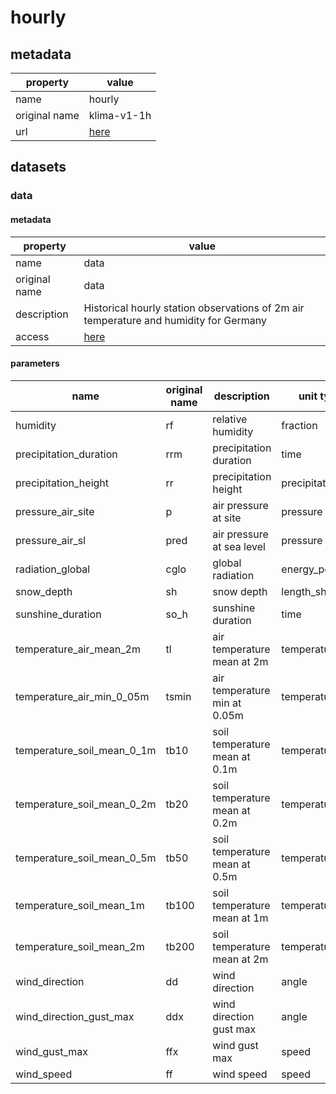 # hourly

## metadata

| property      | value                                                   |
|---------------|---------------------------------------------------------|
| name          | hourly                                                  |
| original name | klima-v1-1h                                             |
| url           | [here](https://data.hub.zamg.ac.at/dataset/klima-v1-1h) |

## datasets

### data

#### metadata

| property      | value                                                                                 |
|---------------|---------------------------------------------------------------------------------------|
| name          | data                                                                                  |
| original name | data                                                                                  |
| description   | Historical hourly station observations of 2m air temperature and humidity for Germany |
| access        | [here](https://data.hub.zamg.ac.at/dataset/klima-v1-1h)                               |

#### parameters

| name                       | original name | description                   | unit type       | unit          | constraints |
|----------------------------|---------------|-------------------------------|-----------------|---------------|-------------|
| humidity                   | rf            | relative humidity             | fraction        | %             | >=0,<=100   |
| precipitation_duration     | rrm           | precipitation duration        | time            | min           | >=0         |
| precipitation_height       | rr            | precipitation height          | precipitation   | mm            | >=0         |
| pressure_air_site          | p             | air pressure at site          | pressure        | hPa           | >=0         |
| pressure_air_sl            | pred          | air pressure at sea level     | pressure        | hPa           | >=0         |
| radiation_global           | cglo          | global radiation              | energy_per_area | J/cm²         | >=0         |
| snow_depth                 | sh            | snow depth                    | length_short    | cm            | >=0         |
| sunshine_duration          | so_h          | sunshine duration             | time            | h             | >=0         |
| temperature_air_mean_2m    | tl            | air temperature mean at 2m    | temperature     | °C            | -           |
| temperature_air_min_0_05m  | tsmin         | air temperature min at 0.05m  | temperature     | °C            | -           |
| temperature_soil_mean_0_1m | tb10          | soil temperature mean at 0.1m | temperature     | °C            | -           |
| temperature_soil_mean_0_2m | tb20          | soil temperature mean at 0.2m | temperature     | °C            | -           |
| temperature_soil_mean_0_5m | tb50          | soil temperature mean at 0.5m | temperature     | °C            | -           |
| temperature_soil_mean_1m   | tb100         | soil temperature mean at 1m   | temperature     | °C            | -           |
| temperature_soil_mean_2m   | tb200         | soil temperature mean at 2m   | temperature     | °C            | -           |
| wind_direction             | dd            | wind direction                | angle           | °             | >=0,<=360   |
| wind_direction_gust_max    | ddx           | wind direction gust max       | angle           | °             | >=0,<=360   |
| wind_gust_max              | ffx           | wind gust max                 | speed           | m/s           | >=0         |
| wind_speed                 | ff            | wind speed                    | speed           | m/s           | >=0         |
